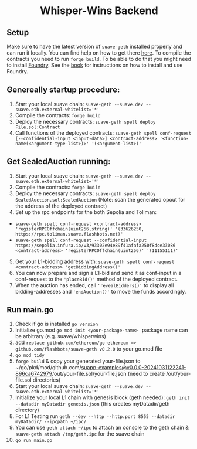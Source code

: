 # <h1 align="center"> Whisper-Wins Backend </h1>
## Setup
Make sure to have the latest version of ```suave-geth``` installed properly and can run it locally. You can find help on how to get there [here](https://suave-alpha.flashbots.net/tutorials/run-suave).
To compile the contracts you need to run ```forge build```. To be able to do that you might need to install [Foundry](https://getfoundry.sh). See the [book](https://book.getfoundry.sh/getting-started/installation.html) for instructions on how to install and use Foundry.

## Genereally startup procedure:
1. Start your local suave chain: ```suave-geth --suave.dev --suave.eth.external-whitelist='*'```
2. Compile the contracts: ```forge build```
3. Deploy the necessary contracts: ```suave-geth spell deploy File.sol:Contract```
4. Call functions of the deployed contracts: ```suave-geth spell conf-request [--confidential-input <input-data>] <contract-address> '<function-name(<argument-type-list>)>' '(<argument-list>)'```

## Get SealedAuction running:
1. Start your local suave chain: ```suave-geth --suave.dev --suave.eth.external-whitelist='*'```
2. Compile the contracts: ```forge build```
3. Deploy the necessary contracts: ```suave-geth spell deploy SealedAuction.sol:SealedAuction``` (Note: scan the generated opout for the address of the deployed contract)
4. Set up the rpc endpoints for the both Sepolia and Toliman: 
- ```suave-geth spell conf-request <contract-address> 'registerRPCOffchain(uint256,string)' '(33626250, https://rpc.toliman.suave.flashbots.net)'```
- ```suave-geth spell conf-request --confidential-input https://sepolia.infura.io/v3/93302e94e89f41afafa250f8dce33086 <contract-address> 'registerRPCOffchain(uint256)' '(11155111)'```
5. Get your L1-bidding address with: ```suave-geth spell conf-request <contract-address> 'getBiddingAddress()'```
6. You can now prepare and sign a L1-bid and send it as conf-input in a conf-request to the ```'placeBid()'``` method of the deployed contract.
7. When the auction has ended, call ```'revealBidders()'``` to display all bidding-addresses and ```'endAuction()'``` to move the funds accordingly.

## Run main.go
1. Check if go is installed ```go version```
2. Initialize go.mod ```go mod init <your-package-name> ``` package name can be arbitrary (e.g. suave/whisperwins)
3. add ```replace github.com/ethereum/go-ethereum => github.com/flashbots/suave-geth v0.2.0``` to your go.mod file
4. ```go mod tidy```
5. ```forge build``` & copy your generated your-file.json to ~/go/pkd/mod/github.com/suapp-examples@v0.0.0-20241031122241-896ca6742979/out/your-file.sol/your-file.json (need to create /out/your-file.sol directories)
6. Start your local suave chain: ```suave-geth --suave.dev --suave.eth.external-whitelist='*'```
7. Initialize your local L1 chain with genesis block (geth needed): ```geth init --datadir myDatadir genesis.json``` (this creates myDatadir/geth directory)
8. For L1 Testing run ```geth --dev --http --http.port 8555 --datadir myDatadir/ --ipcpath ~/ipc/```
9. You can use ```geth attach ~/ipc``` to attach an console to the geth chain & ```suave-geth attach /tmp/geth.ipc``` for the suave chain
10. ```go run main.go```